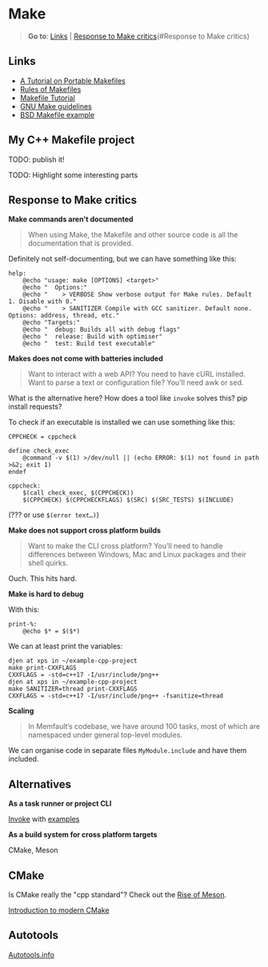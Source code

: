 Make
====

> **Go to**: [Links](#Links) | [Response to Make critics](#Response to Make critics)

Links
-----

-   [A Tutorial on Portable Makefiles]
-   [Rules of Makefiles]
-   [Makefile Tutorial]
-   [GNU Make guidelines]
-   [BSD Makefile example]

My C++ Makefile project
-----------------------

TODO: publish it!

TODO: Highlight some interesting parts

Response to Make critics
------------------------

**Make commands aren't documented**

> When using Make, the Makefile and other source code is all the
> documentation that is provided.

Definitely not self-documenting, but we can have something like this:

    help:
        @echo "usage: make [OPTIONS] <target>"
        @echo "  Options:"
        @echo "    > VERBOSE Show verbose output for Make rules. Default 1. Disable with 0."
        @echo "    > SANITIZER Compile with GCC sanitizer. Default none. Options: address, thread, etc."
        @echo "Targets:"
        @echo "  debug: Builds all with debug flags"
        @echo "  release: Build with optimiser"
        @echo "  test: Build test executable"

**Makes does not come with batteries included**

> Want to interact with a web API? You need to have cURL installed. Want
> to parse a text or configuration file? You’ll need awk or sed.

What is the alternative here? How does a tool like `invoke` solves this?
pip install requests?

To check if an executable is installed we can use something like this:

    CPPCHECK = cppcheck

    define check_exec
        @command -v $(1) >/dev/null || (echo ERROR: $(1) not found in path >&2; exit 1)
    endef

    cppcheck:
        $(call check_exec, $(CPPCHECK))
        $(CPPCHECK) $(CPPCHECKFLAGS) $(SRC) $(SRC_TESTS) $(INCLUDE)

(??? or use `$(error text…)`)

**Make does not support cross platform builds**

> Want to make the CLI cross platform? You’ll need to handle differences
> between Windows, Mac and Linux packages and their shell quirks.

Ouch. This hits hard.

**Make is hard to debug**

With this:

    print-%:
        @echo $* = $($*)

We can at least print the variables:

    djen at xps in ~/example-cpp-project
    make print-CXXFLAGS
    CXXFLAGS = -std=c++17 -I/usr/include/png++
    djen at xps in ~/example-cpp-project
    make SANITIZER=thread print-CXXFLAGS
    CXXFLAGS = -std=c++17 -I/usr/include/png++ -fsanitize=thread

**Scaling**

> In Memfault’s codebase, we have around 100 tasks, most of which are
> namespaced under general top-level modules.

We can organise code in separate files `MyModule.include` and have them
included.

Alternatives
------------

**As a task runner or project CLI**

[Invoke] with [examples]

**As a build system for cross platform targets**

CMake, Meson

CMake
-----

Is CMake really the "cpp standard"? Check out the [Rise of Meson].

[Introduction to modern CMake]

Autotools
---------

[Autotools.info]

  [My C++ Makefile project]: #my-c-makefile-project
  [Response to Make critics]: #response-to-make-critics
  [Alternatives]: #alternatives
  [CMake]: #cmake
  [Autotools]: #autotools
  [A Tutorial on Portable Makefiles]: https://nullprogram.com/blog/2017/08/20/
  [Rules of Makefiles]: http://make.mad-scientist.net/papers/rules-of-makefiles/
  [Makefile Tutorial]: https://makefiletutorial.com/
  [GNU Make guidelines]: https://interrupt.memfault.com/blog/gnu-make-guidelines
  [BSD Makefile example]: https://github.com/kristapsdz/lowdown/blob/master/Makefile
  [Invoke]: https://interrupt.memfault.com/blog/building-a-cli-for-firmware-projects
  [examples]: https://github.com/memfault/memfault-firmware-sdk/blob/master/tasks/gdb.py
  [Rise of Meson]: https://gms.tf/the-rise-of-meson.html
  [Introduction to modern CMake]: https://cliutils.gitlab.io/modern-cmake/
  [Autotools.info]: https://autotools.info/autoconf/canonical.html
